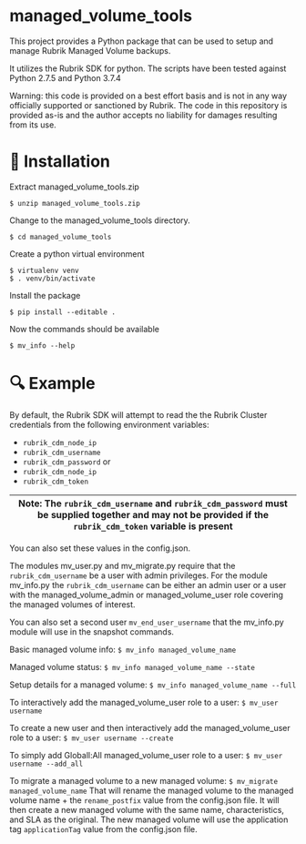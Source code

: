 ﻿# managed_volume_tools

This project provides a Python package that can be used to setup and manage Rubrik Managed Volume backups. 

It utilizes the Rubrik SDK for python. The scripts have been tested against Python 2.7.5 and Python 3.7.4

Warning: this code is provided on a best effort basis and is not in any way officially supported or sanctioned by Rubrik. The code in this repository is provided as-is and the author accepts no liability for damages resulting from its use.

# :hammer: Installation

Extract managed_volume_tools.zip

`$ unzip managed_volume_tools.zip`

Change to the managed_volume_tools directory.

`$ cd managed_volume_tools`

Create a python virtual environment

```
$ virtualenv venv
$ . venv/bin/activate
```

Install the package

`$ pip install --editable .`

Now the commands should be available

`$ mv_info --help`

# :mag: Example

By default, the Rubrik SDK will attempt to read the the Rubrik Cluster credentials from the following environment variables:

* `rubrik_cdm_node_ip`
* `rubrik_cdm_username`
* `rubrik_cdm_password`
or
* `rubrik_cdm_node_ip`
* `rubrik_cdm_token`

| Note: The `rubrik_cdm_username` and `rubrik_cdm_password` must be supplied together and may not be provided if the `rubrik_cdm_token` variable is present|
| --- |

You can also set these values in the config.json. 

The modules mv_user.py and mv_migrate.py require that the `rubrik_cdm_username` be a user with admin privileges. 
For the module mv_info.py the `rubrik_cdm_username` can be either an admin user or a user with the managed_volume_admin or managed_volume_user role covering the managed volumes of interest.

You can also set a second user `mv_end_user_username` that the mv_info.py module will use in the snapshot commands.

Basic managed volume info:
`$ mv_info managed_volume_name`

Managed volume status:
`$ mv_info managed_volume_name --state`

Setup details for a managed volume:
`$ mv_info managed_volume_name --full`

To interactively add the managed_volume_user role to a user:
`$ mv_user username`

To create a new user and then interactively add the managed_volume_user role to a user:
`$ mv_user username --create`

To simply add Globall:All managed_volume_user role to a user:
`$ mv_user username --add_all`

To migrate a managed volume to a new managed volume:
`$ mv_migrate managed_volume_name`
That will rename the managed volume to the managed volume name + the `rename_postfix` value from the config.json file. 
It will then create a new managed volume with the same name, characteristics, and SLA as the original. 
The new managed volume will use the application tag `applicationTag` value from the config.json file.
